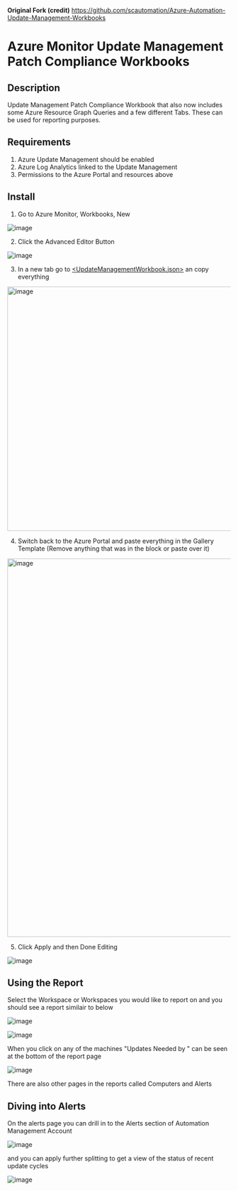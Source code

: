 **Original Fork (credit)**
<https://github.com/scautomation/Azure-Automation-Update-Management-Workbooks>

# Azure Monitor Update Management Patch Compliance Workbooks

## Description

Update Management Patch Compliance Workbook that also now includes some Azure Resource Graph Queries and a few different Tabs. These can be used for reporting purposes.

## Requirements
1. Azure Update Management should be enabled
1. Azure Log Analytics linked to the Update Management
1. Permissions to the Azure Portal and resources above

## Install

1. Go to Azure Monitor, Workbooks, New

![image](https://user-images.githubusercontent.com/23274490/170032890-980a1ac5-6cca-457b-a85c-147e82051766.png)

2. Click the Advanced Editor Button

![image](https://user-images.githubusercontent.com/23274490/170033119-de718069-6879-4d8a-a158-18b7c9183392.png)

3. In a new tab go to [<UpdateManagementWorkbook.json>](https://raw.githubusercontent.com/WernerRall147/Powershell/main/UpdateManagementQueryLogs/UpdateManagementWorkbook.json) an copy everything

<img width="550" alt="image" src="https://user-images.githubusercontent.com/23274490/170033476-d77ebeef-6cba-4a13-8230-4e19ab5cf3fb.png">

4. Switch back to the Azure Portal and paste everything in the Gallery Template (Remove anything that was in the block or paste over it)

<img width="852" alt="image" src="https://user-images.githubusercontent.com/23274490/170033791-889289f0-aee6-43df-a0ee-2c74130585f2.png">

5. Click Apply and then Done Editing

![image](https://user-images.githubusercontent.com/23274490/170033907-df1de752-5327-4b67-80d9-90ee54978746.png)

## Using the Report

Select the Workspace or Workspaces you would like to report on and you should see a report similair to below

![image](https://user-images.githubusercontent.com/23274490/170034465-c44d6cfb-2bc4-417c-bf58-efb50bacc54a.png)

![image](https://user-images.githubusercontent.com/23274490/170034492-650f03b2-bff5-43f5-94a6-73bf8867d7f1.png)

When you click on any of the machines "Updates Needed by <unset>" can be seen at the bottom of the report page

![image](https://user-images.githubusercontent.com/23274490/170034652-c9dba54d-fd5b-4f54-986e-b8c0f0198ca7.png)

There are also other pages in the reports called Computers and Alerts


 ## Diving into Alerts
 
 On the alerts page you can drill in to the Alerts section of Automation Management Account
 
 ![image](https://user-images.githubusercontent.com/23274490/170035806-6440ce67-c962-4d7b-b650-92830ab00a1b.png)

 and you can apply further splitting to get a view of the status of recent update cycles
  
 ![image](https://user-images.githubusercontent.com/23274490/170036289-e46072a4-2392-4fa9-84f8-3b8685d15f73.png)

 
